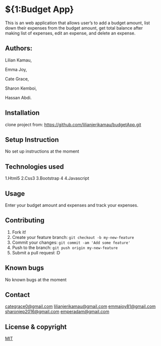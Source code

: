 # ${1:Budget App}

This is an web application that allows user’s to add a budget amount, list down their expenses from the budget amount, get total balance after making list of expenses, edit an expense, and delete an expense.

## Authors:
Lilian Kamau,

Emma Joy,

Cate Grace,

Sharon Kemboi,

Hassan Abdi.

## Installation

clone project from: https://github.com/lilianjerikamau/budgetApp.git

## Setup Instruction

No set up instructions at the moment

## Technologies used

1.Html5
2.Css3
3.Bootstrap 4
4.Javascript

## Usage

Enter your budget amount and expenses and track your expenses.

## Contributing

1. Fork it!
2. Create your feature branch: `git checkout -b my-new-feature`
3. Commit your changes: `git commit -am 'Add some feature'`
4. Push to the branch: `git push origin my-new-feature`
5. Submit a pull request :D



## Known bugs

No known bugs at the moment

## Contact
categrace0@gmail.com
lilianjerikamau@gmail.com
emmajoy81@gmail.com
sharonjep2016@gmail.com
emperadam@gmail.com

## License & copyright

[MIT](https://choosealicense.com/licenses/mit/)
